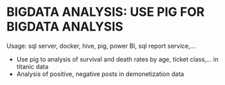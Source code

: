 # BIGDATA ANALYSIS: USE PIG FOR BIGDATA ANALYSIS
Usage: sql server, docker, hive, pig, power BI, sql report service,...
- Use pig to analysis of survival and death rates by age, ticket class,... in titanic data
- Analysis of positive, negative posts in demonetization data
